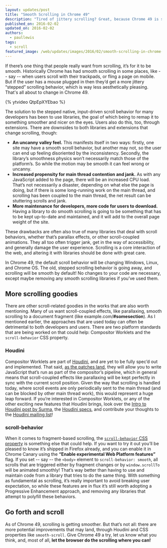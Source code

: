 ```yaml
---
layout: updates/post
title: "Smooth Scrolling in Chrome 49"
description: "Tired of jittery scrolling? Great, because Chrome 49 is shipping with a new smooth scroll right out of the box!"
published_on: 2016-02-02
updated_on: 2016-02-02
authors:
  - paullewis
tags:
  - scroll
featured_image: /web/updates/images/2016/02/smooth-scrolling-in-chrome-49/smooth-scroll.png
---
```


<p class="intro">If there’s one thing that people really want from scrolling, it’s for it to be smooth. Historically Chrome has had smooth scrolling in some places, like -- say -- when users scroll with their trackpads, or fling a page on mobile. But if the user has a mouse plugged in then they’d get a more jittery “stepped” scrolling behavior, which is way less aesthetically pleasing. That's all about to change in Chrome 49.</p>

{% ytvideo QtpEpXYEbao %}

The solution to the stepped native, input-driven scroll behavior for many developers has been to use libraries, the goal of which being to remap it to something smoother and nicer on the eyes. Users also do this, too, through extensions. There are downsides to both libraries and extensions that change scrolling, though:

* **An uncanny valley feel.** This manifests itself in two ways: firstly, one site may have a smooth scroll behavior, but another may not, so the user can end up feeling disoriented by the inconsistency. Secondly, the library’s smoothness physics won’t necessarily match those of the platform’s. So while the motion may be smooth it can feel wrong or uncanny.
* **Increased propensity for main thread contention and jank.** As with any JavaScript added to the page, there will be an increased CPU load. That’s not necessarily a disaster, depending on what else the page is doing, but if there is some long-running work on the main thread, and scrolling has been coupled to the main thread, the net result can be stuttering scrolls and jank.
* **More maintenance for developers, more code for users to download.** Having a library to do smooth scrolling is going to be something that has to be kept up-to-date and maintained, and it will add to the overall page weight of the site.

These drawbacks are often also true of many libraries that deal with scroll behaviors, whether that’s parallax effects, or other scroll-coupled animations. They all too often trigger jank, get in the way of accessibility, and generally damage the user experience. Scrolling is a core interaction of the web, and altering it with libraries should be done with great care.

In Chrome 49, the default scroll behavior will be changing Windows, Linux, and Chrome OS. The old, stepped scrolling behavior is going away, and scrolling will be smooth by default! No changes to your code are necessary, except maybe removing any smooth scrolling libraries if you’ve used them.

## More scrolling goodies

There are other scroll-related goodies in the works that are also worth mentioning. Many of us want scroll-coupled effects, like parallaxing, smooth scrolling to a document fragment (like example.com/**#somesection**). As I mentioned earlier, the approaches that are used today can often be detrimental to both developers and users. There are two platform standards that are being worked on that could help: Compositor Worklets and the `scroll-behavior` CSS property.

### Houdini

Compositor Worklets are part of [Houdini](https://wiki.css-houdini.org/), and are yet to be fully spec’d out and implemented. That said, [as the patches land](http://crbug.com/436952), they will allow you to write JavaScript that’s run as part of the compositor’s pipeline, which in general means that scroll-coupled effects like parallaxing will be kept perfectly in sync with the current scroll position. Given the way that scrolling is handled today, where scroll events are only periodically sent to the main thread (and can be blocked by other main thread work), this would represent a huge leap forward. If you’re interested in Compositor Worklets, or any of the other exciting new features that Houdini brings, look over the [Intro to Houdini post by Surma](https://surma.link/things/houdini-intro/), the [Houdini specs](https://drafts.css-houdini.org/), and contribute your thoughts to the [Houdini mailing list](https://lists.w3.org/Archives/Public/public-houdini/)!

### scroll-behavior

When it comes to fragment-based scrolling, the [`scroll-behavior` CSS property](https://developer.mozilla.org/en-US/docs/Web/CSS/scroll-behavior) is something else that could help. If you want to try it out you’ll be pleased to know it’s shipped in Firefox already, and you can enable it in Chrome Canary using the **“Enable experimental Web Platform features”** flag. If you set -- say -- the `<body>` element to `scroll-behavior: smooth`, all scrolls that are triggered either by fragment changes or by `window.scrollTo` will be animated smoothly! That’s way better than having to use and maintain code from a library that tries to do the same thing. With something as fundamental as scrolling, it’s really important to avoid breaking user expectation, so while these features are in flux it’s still worth adopting a Progressive Enhancement approach, and removing any libraries that attempt to polyfill these behaviors.

## Go forth and scroll

As of Chrome 49, scrolling is getting smoother. But that’s not all: there are more potential improvements that may land, through Houdini and CSS properties like `smooth-scroll`. Give Chrome 49 a try, let us know what you think, and, most of all, **let the browser do the scrolling where you can!**



